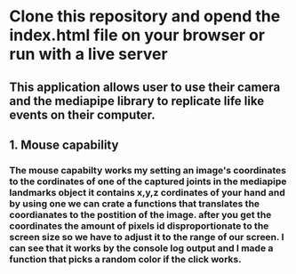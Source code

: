 # Clone this repository and opend the index.html file on your browser or run with a live server
## This application allows user to use their camera and the mediapipe library to replicate life like events on their computer.
## 1. Mouse capability
### The mouse capabilty works my setting an image's coordinates to the cordinates of one of the captured joints in the mediapipe landmarks object it contains x,y,z cordinates of your hand and by using one we can crate a functions that translates the coordianates to the postition of the image. after you get the coordinates the amount of pixels id disproportionate to the screen size so we have to adjust it to the range of our screen. **I can see that it works by the console log output and I made a function that picks a random color if the click works.**


